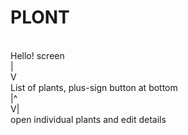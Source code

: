 # PLONT # 
<br> 
Hello! screen <br> 
|<br>V<br>
List of plants, plus-sign button at bottom <br>
|^<br> V|<br>
open individual plants and edit details <br> 
